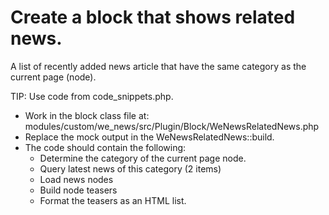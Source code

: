 # Create a block that shows related news.
A list of recently added news article that have the same category as the current page (node).

TIP: Use code from code_snippets.php.

- Work in the block class file at: modules/custom/we_news/src/Plugin/Block/WeNewsRelatedNews.php
- Replace the mock output in the WeNewsRelatedNews::build.
- The code should contain the following:
  - Determine the category of the current page node.
  - Query latest news of this category (2 items)
  - Load news nodes
  - Build node teasers
  - Format the teasers as an HTML list.
